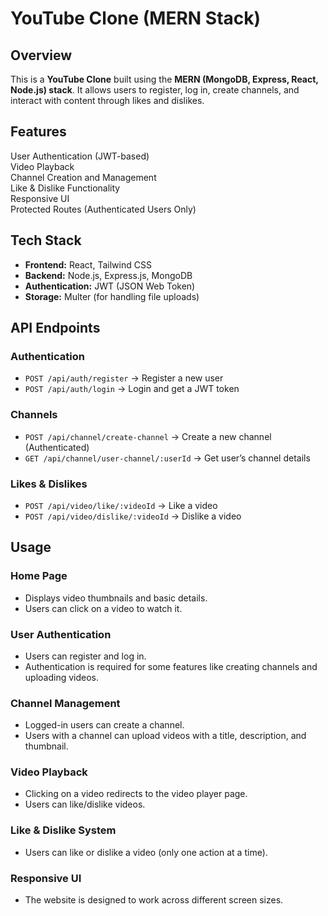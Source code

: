 # YouTube Clone (MERN Stack)

## Overview
This is a **YouTube Clone** built using the **MERN (MongoDB, Express, React, Node.js) stack**. It allows users to register, log in, create channels, and interact with content through likes and dislikes.


## Features
User Authentication (JWT-based)  
Video Playback  
Channel Creation and Management  
Like & Dislike Functionality  
Responsive UI  
Protected Routes (Authenticated Users Only)  


## Tech Stack
- **Frontend:** React, Tailwind CSS
- **Backend:** Node.js, Express.js, MongoDB
- **Authentication:** JWT (JSON Web Token)
- **Storage:** Multer (for handling file uploads)


## API Endpoints

### **Authentication**
- `POST /api/auth/register` → Register a new user
- `POST /api/auth/login` → Login and get a JWT token

### **Channels**
- `POST /api/channel/create-channel` → Create a new channel (Authenticated)
- `GET /api/channel/user-channel/:userId` → Get user’s channel details

### **Likes & Dislikes**
- `POST /api/video/like/:videoId` → Like a video
- `POST /api/video/dislike/:videoId` → Dislike a video
  

## Usage

### Home Page
- Displays video thumbnails and basic details.
- Users can click on a video to watch it.

### User Authentication
- Users can register and log in.
- Authentication is required for some features like creating channels and uploading videos.

### Channel Management
- Logged-in users can create a channel.
- Users with a channel can upload videos with a title, description, and thumbnail.

### Video Playback
- Clicking on a video redirects to the video player page.
- Users can like/dislike videos.
  
### Like & Dislike System
- Users can like or dislike a video (only one action at a time).

### Responsive UI
- The website is designed to work across different screen sizes.


